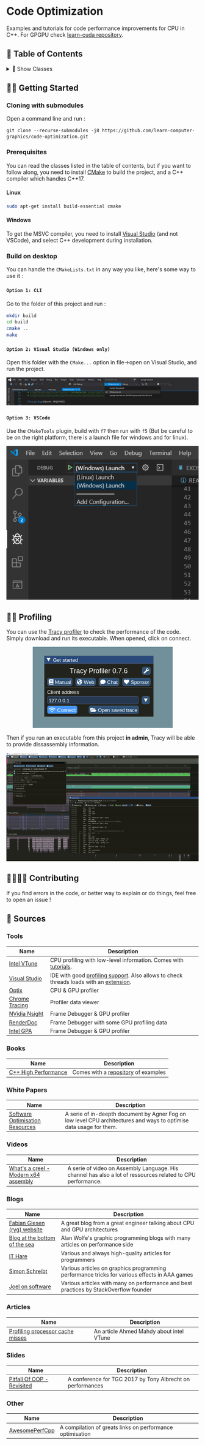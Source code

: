 # Code Optimization

Examples and tutorials for code performance improvements for CPU in C++. For GPGPU check [learn-cuda repository](https://github.com/creative-uber-learning/learn-cuda).

## 🚩 Table of Contents

<details><summary>🧩 Show Classes</summary>
<p>

*(🏗️ : Not started | 📝 : Started | 📑 : Needs proofreading | ✔️ : Written )*

* Multi-threading with OpenMP
  * [TP1 ✔️](src/tp-1/README.md)

</p>
</details>

## 👩‍💻 Getting Started

### Cloning with submodules

Open a command line and run :

```
git clone --recurse-submodules -j8 https://github.com/learn-computer-graphics/code-optimization.git
```

### Prerequisites

You can read the classes listed in the table of contents, but if you want to follow along, you need to install [CMake](https://cmake.org/) to build the project, and a C++ compiler which handles C++17.

#### Linux

```bash
sudo apt-get install build-essential cmake
```

#### Windows

To get the MSVC compiler, you need to install [Visual Studio](https://visualstudio.microsoft.com/) (and not VSCode), and select C++ development during installation.

### Build on desktop

You can handle the `CMakeLists.txt` in any way you like, here's some way to use it :

#### `Option 1: CLI`

Go to the folder of this project and run :

```bash
mkdir build
cd build
cmake ..
make
```

#### `Option 2: Visual Studio (Windows only)`

Open this folder with the `CMake...` option in file->open on Visual Studio, and run the project.

<p align="center">
  <img src="doc/img/visual-studio-run.png">
</p>

#### `Option 3: VSCode`

Use the `CMakeTools` plugin, build with `f7` then run with `f5` (But be careful to be on the right platform, there is a launch file for windows and for linux).

<p align="center">
  <img src="doc/img/vscode-run.png">
</p>

## 🕵️‍♂️ Profiling

You can use the [Tracy profiler](https://github.com/wolfpld/tracy/releases/tag/v0.7.6) to check the performance of the code. Simply download and run its executable. When opened, click on connect. 

<p align="center">
  <img src="doc/img/tracy-launch.png">
</p>

Then if you run an executable from this project **in admin**, Tracy will be able to provide dissassembly information.

<p align="center">
  <img src="doc/img/tracy-capture.png">
</p>

## 👨‍👩‍👦‍👦 Contributing

If you find errors in the code, or better way to explain or do things, feel free to open an issue !

## 📖 Sources

### Tools

| Name                                                         | Description                                                  |
| ------------------------------------------------------------ | ------------------------------------------------------------ |
| [Intel VTune](https://software.intel.com/content/www/us/en/develop/tools/vtune-profiler.html) | CPU profiling with low-level information. Comes with [tutorials](https://software.intel.com/content/www/us/en/develop/documentation/vtune-help/top/introduction/tutorials-and-samples.html). |
| [Visual Studio](https://visualstudio.microsoft.com/vs/)      | IDE with good [profiling support](https://docs.microsoft.com/en-us/visualstudio/profiling/?view=vs-2019). Also allows to check threads loads with an [extension](https://docs.microsoft.com/en-us/visualstudio/profiling/threads-view-parallel-performance?view=vs-2019). |
| [Optix](https://github.com/bombomby/optick)                  | CPU & GPU profiler                                           |
| [Chrome Tracing](https://www.chromium.org/developers/how-tos/trace-event-profiling-tool) | Profiler data viewer                                         |
| [NVidia Nsight](https://developer.nvidia.com/nsight-graphics) | Frame Debugger & GPU profiler                                |
| [RenderDoc](https://renderdoc.org/)                          | Frame Debugger with some GPU profiling data                  |
| [Intel GPA](https://software.intel.com/content/www/us/en/develop/tools/graphics-performance-analyzers.html) | Frame Debugger & GPU profiler                                |

### Books

| Name                                                         | Description                                                  |
| ------------------------------------------------------------ | ------------------------------------------------------------ |
| [C++ High Performance](https://www.oreilly.com/library/view/c-high-performance/9781787120952/) | Comes with a [repository](https://github.com/PacktPublishing/Cpp-High-Performance) of examples |

### White Papers

| Name                                                         | Description                                                  |
| ------------------------------------------------------------ | ------------------------------------------------------------ |
| [Software Optimisation Resources](https://www.agner.org/optimize/) | A serie of in-deepth document by Agner Fog on low level CPU architectures and ways to optimise data usage for them. |

### Videos

| Name                                                         | Description                                                  |
| ------------------------------------------------------------ | ------------------------------------------------------------ |
| [What's a creel - Modern x64 assembly](https://www.youtube.com/watch?v=rxsBghsrvpI) | A serie of video on Assembly Language. His channel has also a lot of ressources related to CPU performance. |

### Blogs

| Name                                                         | Description                                                  |
| ------------------------------------------------------------ | ------------------------------------------------------------ |
| [Fabian Giesen (ryg) website](https://fgiesen.wordpress.com/2014/07/07/cache-coherency/) | A great blog from a great engineer talking about CPU and GPU architectures |
| [Blog at the bottom of the sea](https://blog.demofox.org/)   | Alan Wolfe's graphic programming blogs with many articles on performance side |
| [IT Hare](http://ithare.com/)                                | Various and always high-quality articles for programmers     |
| [Simon Schreibt](https://simonschreibt.de/)                  | Various articles on graphics programming performance tricks for various effects in AAA games |
| [Joel on software](https://www.joelonsoftware.com/)          | Various articles with many on performance and best practices by StackOverflow founder |

### Articles

| Name                                                         | Description                              |
| ------------------------------------------------------------ | ---------------------------------------- |
| [Profiling processor cache misses](https://mahdytech.com/vtune-cache-miss/) | An article Ahmed Mahdy about intel VTune |

### Slides

| Name                                                         | Description                                                |
| ------------------------------------------------------------ | ---------------------------------------------------------- |
| [Pitfall Of OOP - Revisited](https://docs.google.com/presentation/d/1ST3mZgxmxqlpCFkdDhtgw116MQdCr2Fax2yjd8Az6zM/edit#slide=id.g23b7dd9698_0_5) | A conference for TGC 2017 by Tony Albrecht on performances |

### Other

| Name                                                      | Description                                               |
| --------------------------------------------------------- | --------------------------------------------------------- |
| [AwesomePerfCpp](https://github.com/fenbf/AwesomePerfCpp) | A compilation of greats links on performance optimisation |
